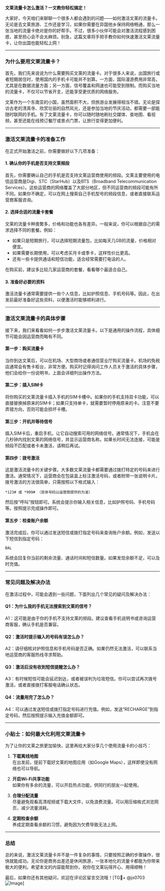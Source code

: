 **文莱流量卡怎么激活？一文教你轻松搞定！**

大家好，今天咱们来聊聊一个很多人都会遇到的问题——如何激活文莱的流量卡。无论是去文莱旅游、工作还是学习，如果你需要在异国他乡保持网络畅通，那么一张当地的流量卡绝对是你的好帮手。不过，很多小伙伴可能会对激活流程感到困惑，甚至担心会不会太麻烦。别急，这篇文章将手把手教你如何快速激活文莱流量卡，让你出国也能轻松上网！

---

### **为什么要用文莱流量卡？**

首先，我们先来说说为什么需要购买文莱的流量卡。对于很多人来说，出国旅行或者短期居住时，使用国内的手机卡可能并不划算。一方面，国际漫游费用非常高，尤其是在数据流量方面；另一方面，信号覆盖和网速也可能受到限制。而购买当地的流量卡，不仅可以节省开支，还能享受更优质的网络服务。

文莱作为一个东南亚的小国，虽然面积不大，但旅游业发展得相当不错。无论是探访古老的清真寺、欣赏壮丽的自然风光，还是参加当地的节庆活动，都需要一部能随时联网的手机。有了文莱流量卡，你可以随时随地刷社交媒体、查地图、看视频，甚至还能在线预订餐厅或景点门票，让旅行变得更加便利。

---

### **激活文莱流量卡的准备工作**

在正式开始激活之前，你需要做好以下几项准备：

#### **1. 确认你的手机是否支持文莱频段**
首先，你需要确认自己的手机是否支持文莱运营商使用的频段。文莱主要使用的电信运营商是Digi、STC（StarHub）以及BTS（Broadband Telecommunication Services）。这些运营商的网络覆盖了大部分地区，但不同运营商的频段可能有所不同。如果你不确定，可以在网上搜索自己手机型号的频段信息，或者直接联系运营商客服咨询。

#### **2. 选择合适的流量卡套餐**
文莱的流量卡种类繁多，价格和功能也各有差异。一般来说，你可以根据自己的需求选择不同的套餐。例如：
- 如果只是短期旅行，可以选择短期流量包，比如每天几GB的流量，价格相对便宜。
- 如果需要长期使用，可以考虑买月卡或季卡，这样性价比更高。
- 还有一些卡提供通话和短信功能，适合经常需要打电话的人。

在购买前，建议多比较几家运营商的套餐，看看哪个最适合自己。

#### **3. 准备好必要的资料**
激活流量卡通常需要提供一些个人信息，比如护照信息、手机号码等。因此，在出发前最好准备好这些资料，以便激活时能够顺利进行。

---

### **激活文莱流量卡的具体步骤**

接下来，我们来看看如何一步步激活文莱流量卡。以下是通用的操作流程，具体细节可能会因运营商而略有不同。

#### **第一步：购买流量卡**
当你到达文莱后，可以在机场、大型商场或者通信营业厅购买流量卡。机场的免税店通常会有售卡柜台，非常方便。购买时记得询问工作人员关于激活的具体步骤，他们会给你一份说明书，上面会详细列出操作方法。

#### **第二步：插入SIM卡**
将你购买的文莱流量卡插入手机的SIM卡槽中。如果你的手机支持双卡功能，可以直接替换掉原来的SIM卡；如果只支持单卡，就需要暂时停用原来的卡。注意不要弄错方向，否则可能会损坏卡槽。

#### **第三步：开机并等待信号**
插入SIM卡后，重启手机，让它自动搜索可用的网络信号。通常情况下，手机会在几秒钟内找到文莱的网络信号，并显示运营商名称。如果长时间无法连接，可能是频段不匹配或者卡未激活，请稍后再试。

#### **第四步：拨号激活**
这是激活流量卡的关键步骤。大多数文莱流量卡都需要通过拨打特定的号码来进行激活。通常情况下，运营商会在包装盒上标注激活号码，或者附带一张说明卡片。拨号激活的方法很简单，只需按照以下格式输入：
```
*123# 或 *999# （具体号码以运营商提供的为准）
```
然后按“呼叫”按钮即可。系统会提示你输入相关信息，比如护照号码、手机号码等。按照提示完成操作即可。

#### **第五步：检查账户余额**
激活完成后，你可以通过发送短信或拨打指定号码来查询账户余额。例如，发送以下短信到指定号码：
```
BAL
```
系统会回复你当前的剩余流量、通话时间和短信数量。如果发现余额不足，可以及时充值。

---

### **常见问题及解决办法**

在激活过程中，可能会遇到一些问题，下面列出几个常见的疑问及解决办法：

#### **Q1：为什么我的手机无法搜索到文莱的信号？**
A1：这可能是由于你的手机不支持文莱的频段。建议查看手机说明书或咨询运营商客服，确认手机是否兼容。

#### **Q2：激活时提示输入的号码有误怎么办？**
A2：请仔细核对护照信息和手机号码是否正确。如果仍然无法激活，可以联系当地运营商的客服热线寻求帮助。

#### **Q3：激活后没有收到短信提醒怎么办？**
A3：有时候短信可能会延迟到达，或者被误判为垃圾短信。你可以尝试再次拨号激活，或者直接拨打客服电话确认状态。

#### **Q4：流量用完了怎么办？**
A4：可以通过发送短信或拨打指定号码进行充值。例如，发送“RECHARGE”到指定号码，然后按照提示输入充值金额即可。

---

### **小贴士：如何最大化利用文莱流量卡**

为了让你的文莱之旅更加愉快，这里再给大家分享几个使用流量卡的小技巧：

1. **下载离线地图**  
在出发前，提前下载好文莱的地图应用（如Google Maps），这样即使没有网络也可以导航。

2. **开启Wi-Fi共享功能**  
如果你有多余的流量，可以开启热点功能，供同行的朋友一起使用。

3. **合理分配流量**  
尽量避免观看高清视频或下载大文件，以免浪费流量。可以用压缩格式浏览网页，减少流量消耗。

4. **定期检查余额**  
养成定期查看余额的习惯，避免因为欠费导致无法上网。

---

### **总结**

总的来说，激活文莱流量卡并不是一件复杂的事情，只要按照正确的步骤操作，很快就能成功。无论你是商务出差还是休闲旅游，一张本地化的流量卡都能为你带来极大的便利。希望本文的内容能帮到你，祝你在文莱玩得开心、用得顺畅！

最后，如果你还有其他疑问，欢迎在评论区留言交流哦！[TG💪+ @jx0703 ![Image](https://github.com/user-attachments/assets/dbca1d08-cadb-493c-b0ec-ad6f7a83f270)]